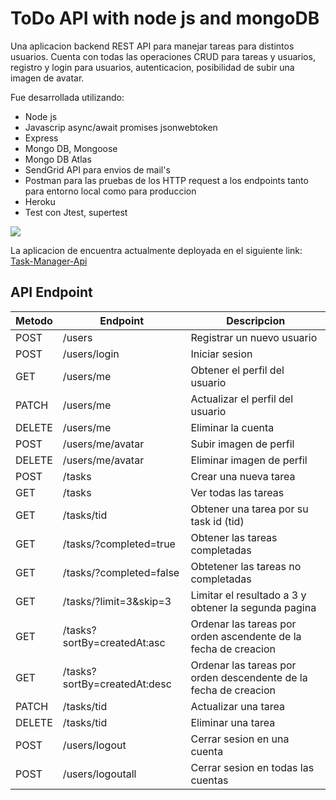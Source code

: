 # ToDo API with node js and mongoDB

Una aplicacion backend REST API para manejar tareas para distintos usuarios. Cuenta con todas las operaciones CRUD para tareas y usuarios, registro y login para usuarios, autenticacion, posibilidad de subir una imagen de avatar.

Fue desarrollada utilizando:

* Node js
* Javascrip async/await promises jsonwebtoken
* Express
* Mongo DB, Mongoose
* Mongo DB Atlas  
* SendGrid API para envios de mail's
* Postman para las pruebas de los HTTP request a los endpoints tanto para entorno local como para produccion
* Heroku
* Test con Jtest, supertest

![](https://github.com/fernandezniko/task-manager-api/blob/master/public/img/2.PNG?raw=true)

La aplicacion de encuentra actualmente deployada en el siguiente link: 
[Task-Manager-Api](https://fernandez-weather-application.herokuapp.com/)

## API Endpoint
| Metodo | Endpoint               | Descripcion   |
| ------ | ---------------------  | -------------- |
| POST   | /users                 | Registrar un nuevo usuario |
| POST   | /users/login           | Iniciar sesion |
| GET    | /users/me              | Obtener el perfil del usuario |
| PATCH  | /users/me              | Actualizar el perfil del usuario |
| DELETE | /users/me              | Eliminar la cuenta |
| POST   | /users/me/avatar            | Subir imagen de perfil |
| DELETE | /users/me/avatar            | Eliminar imagen de perfil |
| POST   | /tasks                 | Crear una nueva tarea |
| GET    | /tasks                 | Ver todas las tareas |
| GET    | /tasks/tid             | Obtener una tarea por su task id (tid) |
| GET    | /tasks/?completed=true             | Obtener las tareas completadas |
| GET    | /tasks/?completed=false            | Obtetener las tareas no completadas |
| GET    | /tasks/?limit=3&skip=3             | Limitar el resultado a 3 y obtener la segunda pagina |
| GET    | /tasks?sortBy=createdAt:asc        | Ordenar las tareas por orden ascendente de la fecha de creacion  |
| GET    | /tasks?sortBy=createdAt:desc       | Ordenar las tareas por orden descendente de la fecha de creacion |
| PATCH  | /tasks/tid             | Actualizar una tarea |
| DELETE | /tasks/tid             | Eliminar una tarea |
| POST   | /users/logout          | Cerrar sesion en una cuenta |
| POST   | /users/logoutall       | Cerrar sesion en todas las cuentas |
